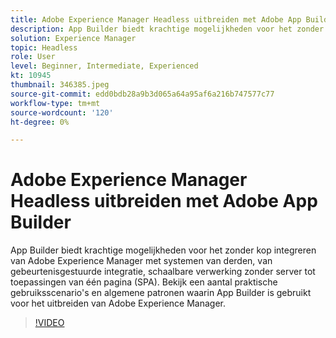 ```yaml
---
title: Adobe Experience Manager Headless uitbreiden met Adobe App Builder
description: App Builder biedt krachtige mogelijkheden voor het zonder kop integreren van Adobe Experience Manager met systemen van derden, van gebeurtenisgestuurde integratie, schaalbare verwerking zonder server tot toepassingen van één pagina (SPA). Bekijk een aantal praktische gebruiksscenario's en algemene patronen waarin App Builder is gebruikt voor het uitbreiden van Adobe Experience Manager.
solution: Experience Manager
topic: Headless
role: User
level: Beginner, Intermediate, Experienced
kt: 10945
thumbnail: 346385.jpeg
source-git-commit: edd0bdb28a9b3d065a64a95af6a216b747577c77
workflow-type: tm+mt
source-wordcount: '120'
ht-degree: 0%

---
```


# Adobe Experience Manager Headless uitbreiden met Adobe App Builder

App Builder biedt krachtige mogelijkheden voor het zonder kop integreren van Adobe Experience Manager met systemen van derden, van gebeurtenisgestuurde integratie, schaalbare verwerking zonder server tot toepassingen van één pagina (SPA). Bekijk een aantal praktische gebruiksscenario&#39;s en algemene patronen waarin App Builder is gebruikt voor het uitbreiden van Adobe Experience Manager.

>[!VIDEO](https://video.tv.adobe.com/v/346385/?quality=12&learn=on)
